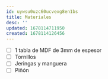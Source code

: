 ```yaml
---
id: uywsu0uzc60ucvexg8en1bs
title: Materiales
desc: ''
updated: 1678114711950
created: 1678114126456
---
```


- [ ] 1 tabla de MDF de 3mm de espesor
- [ ] Tornillos
- [ ] Jeringas y manguera
- [ ] Piñón